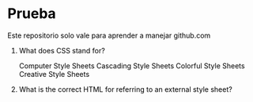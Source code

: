 Prueba
======

Este repositorio solo vale para aprender a manejar github.com

1. 	What does CSS stand for?

	Computer Style Sheets
	Cascading Style Sheets
	Colorful Style Sheets
	Creative Style Sheets

2. 	What is the correct HTML for referring to an external style sheet?

	<style src="mystyle.css">
	<stylesheet>mystyle.css</stylesheet>
	<link rel="stylesheet" type="text/css" href="mystyle.css">
 	 
3. 	Where in an HTML document is the correct place to refer to an external style sheet?

	At the end of the document
	In the <body> section
	At the top of the document
	In the <head> section

 4. 	Which HTML tag is used to define an internal style sheet?

	<script>
	<style>
	<css>
 	
 	
5. 	Which HTML attribute is used to define inline styles?

	styles
	style
	class
	font
	 
6. 	Which is the correct CSS syntax?

	body:color=black;
	{body:color=black;}
	{body;color:black;}
	body {color: black;}

7. 	How do you insert a comment in a CSS file?

	// this is a comment
	// this is a comment //
	/* this is a comment */
	' this is a comment

 8. 	Which property is used to change the background color?

	color
	bgcolor
	background-color

9. 	How do you add a background color for all <h1> elements?

	h1 {background-color:#FFFFFF;}
	h1.all {background-color:#FFFFFF;}
	all.h1 {background-color:#FFFFFF;}

10. 	Which CSS property is used to change the text color of an element?

	fgcolor
	text-color
	color
 
11. 	Which CSS property controls the text size?

	font-size
	text-style
	font-style
	text-size

12. 	What is the correct CSS syntax for making all the <p> elements bold?

	p {font-weight:bold;}
	<p style="font-size:bold;">
	p {text-size:bold;}
	<p style="text-size:bold;">

 13. 	How do you display hyperlinks without an underline?

	a {underline:none;}
	a {text-decoration:none;}
	a {text-decoration:no-underline;}
	a {decoration:no-underline;}
 14. 	How do you make each word in a text start with a capital letter?

	text-transform:uppercase
	You can't do that with CSS
	text-transform:capitalize

15. 	Which property is used to change the font of an element?

	font-family
	font
	Both font-family and font can be used

 16. 	How do you make the text bold?

	style:bold;
	font:bold;
	font-weight:bold;

17. 	How do you display a border like this:
The top border = 10 pixels
The bottom border = 5 pixels
The left border = 20 pixels
The right border = 1pixel?

	border-width:10px 20px 5px 1px;
	border-width:5px 20px 10px 1px;
	border-width:10px 5px 20px 1px;
	border-width:10px 1px 5px 20px;


 18. 	Which property is used to change the left margin of an element?

	indent
	padding-left
	margin-left
 
 19. 	When using the padding property; are you allowed to use negative values?

	No
	Yes
 
 20. 	How do you make a list that lists its items with squares?

	list: square;
	list-type: square;
	list-style-type: square;
		 
